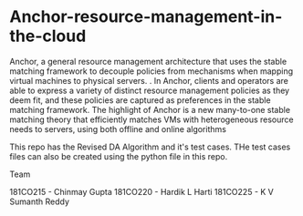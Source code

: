 # Anchor-resource-management-in-the-cloud

Anchor, a general resource management architecture that uses the stable matching framework to decouple policies from mechanisms when mapping virtual machines to physical servers. . In Anchor, clients and operators are able to express a variety of distinct resource management policies as they deem fit, and these policies are captured as preferences in the stable matching framework. The highlight of Anchor is a new many-to-one stable matching theory that efficiently matches VMs with heterogeneous resource needs to servers, using both offline and online algorithms

This repo has the Revised DA Algorithm and it's test cases. THe test cases files can also be created using the python file in this repo.


Team

181CO215 - Chinmay Gupta
181CO220 - Hardik L Harti
181CO225 - K V Sumanth Reddy
